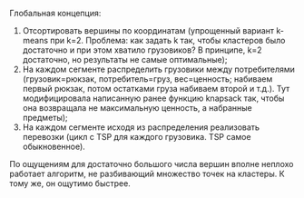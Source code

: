 Глобальная концепция:

1. Отсортировать вершины по координатам (упрощенный вариант k-means при k=2. Проблема: как задать k так, чтобы кластеров было достаточно и при этом хватило грузовиков? В принципе, k=2 достаточно, но результаты не самые оптимальные);
2. На каждом сегменте распределить грузовики между потребителями (грузовик=рюкзак, потребитель=груз, вес=ценность; набиваем первый рюкзак, потом остатками груза набиваем второй и т.д.). Тут модифицировала написанную ранее функцию knapsack так, чтобы она возвращала не максимальную ценность, а набранные предметы);
3. На каждом сегменте исходя из распределения реализовать перевозки (цикл с TSP для каждого грузовика. TSP самое обыкновенное).

По ощущениям для достаточно большого числа вершин вполне неплохо работает алгоритм, не разбивающий множество точек на кластеры. К тому же, он ощутимо быстрее.
